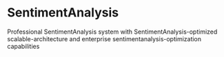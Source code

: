 # SentimentAnalysis
Professional SentimentAnalysis system with SentimentAnalysis-optimized scalable-architecture and enterprise sentimentanalysis-optimization capabilities
